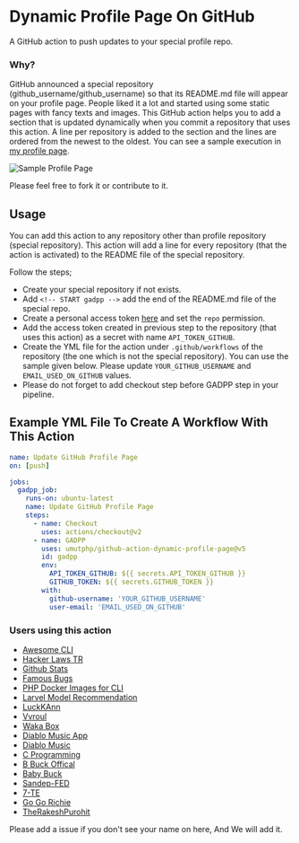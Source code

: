 # Dynamic Profile Page On GitHub

A GitHub action to push updates to your special profile repo.

### Why?

GitHub announced a special repository (github_username/github_username) so that its README.md file will appear on your profile page. People liked it a lot and started using some static pages with fancy texts and images. This GitHub action helps you to add a section that is updated dynamically when you commit a repository that uses this action. A line per repository is added to the section and the lines are ordered from the newest to the oldest. You can see a sample execution in [my profile page](https://github.com/umutphp).

![Sample Profile Page](./assets/github_profile_sample.png)

Please feel free to fork it or contribute to it.

## Usage

You can add this action to any repository other than profile repository (special repository). This action will add a line for every repository (that the action is activated) to the README file of the special repository.

Follow the steps;
- Create your special repository if not exists.
- Add `<!-- START gadpp -->` add the end of the README.md file of the special repo.
- Create a personal access token [here](https://github.com/settings/tokens) and set the `repo` permission.
- Add the access token created in previous step to the repository (that uses this action) as a secret with name `API_TOKEN_GITHUB`.
- Create the YML file for the action under `.github/workflows` of the repository (the one which is not the special repository). You can use the sample given below. Please update `YOUR_GITHUB_USERNAME` and `EMAIL_USED_ON_GITHUB` values.
- Please do not forget to add checkout step before GADPP step in your pipeline.

## Example YML File To Create A Workflow With This Action

```yml
name: Update GitHub Profile Page
on: [push]

jobs:
  gadpp_job:
    runs-on: ubuntu-latest
    name: Update GitHub Profile Page
    steps:
      - name: Checkout
        uses: actions/checkout@v2
      - name: GADPP
        uses: umutphp/github-action-dynamic-profile-page@v5
        id: gadpp
        env:
          API_TOKEN_GITHUB: ${{ secrets.API_TOKEN_GITHUB }}
          GITHUB_TOKEN: ${{ secrets.GITHUB_TOKEN }}
        with:
          github-username: 'YOUR_GITHUB_USERNAME'
          user-email: 'EMAIL_USED_ON_GITHUB'

```

### Users using this action 

- [Awesome CLI](https://github.com/umutphp/awesome-cli)
- [Hacker Laws TR](https://github.com/umutphp/hacker-laws-tr)
- [Github Stats](https://github.com/umutphp/github-stats)
- [Famous Bugs](https://github.com/umutphp/famous-bugs)
- [PHP Docker Images for CLI](https://github.com/umutphp/php-docker-images-for-cli)
- [Larvel Model Recommendation](https://github.com/umutphp/larvel-model-recommedation)
- [LuckKAnn](https://github.com/LuckKAnn/LuckKAnn)
- [Vvroul](https://github.com/vvroul/vvroul)
- [Waka Box](https://github.com/joriewong/waka-box)
- [Diablo Music App](https://github.com/Suvraneel/diablo-music-app)
- [Diablo Music](https://github.com/Suvraneel/diablo-music)
- [C Programming](https://github.com/Suvraneel/C-programming)
- [B Buck Offical](https://github.com/david3239294/BBUCKOffical)
- [Baby Buck](https://github.com/david329294/babybuck)
- [Sandep-FED](https://github.com/Sandeep-FED)
- [7-TE](https://github.com/7-TE/7-TE)
- [Go Go Richie](https://github.com/gogorichie/gogorichie)
- [TheRakeshPurohit](https://github.com/TheRakeshPurohit/awesome-cli)

Please add a issue if you don't see your name on here, And We will add it.
